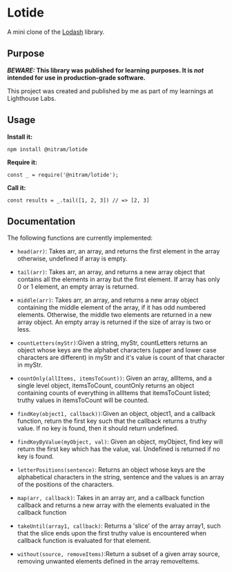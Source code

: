 # Lotide

A mini clone of the [Lodash](https://lodash.com) library.

## Purpose

**_BEWARE:_ This library was published for learning purposes. It is _not_ intended for use in production-grade software.**

This project was created and published by me as part of my learnings at Lighthouse Labs. 

## Usage

**Install it:**

`npm install @nitram/lotide`

**Require it:**

`const _ = require('@nitram/lotide');`

**Call it:**

`const results = _.tail([1, 2, 3]) // => [2, 3]`

## Documentation

The following functions are currently implemented:

* `head(arr)`: Takes arr, an array, and returns the first element in the array otherwise, undefined if array is empty.

* `tail(arr)`: Takes arr, an array,  and returns a new array object that contains all the elements in array but the first element. If array has only  0 or 1 element, an empty array is returned.

* `middle(arr)`: Takes arr, an array, and returns a new array object containing the middle element of the array, if it has odd numbered elements. Otherwise, the middle two elements are returned in a new array object. An empty array is returned if the size of array is two or less.

* `countLetters(myStr)`:Given a string, myStr, countLetters returns an object whose keys are the alphabet characters (upper and lower case characters are different) in myStr and it's value is count of that character in myStr.

* `countOnly(allItems, itemsToCount))`: Given an array, allItems, and a single level object, itemsToCount, countOnly returns an object containing counts of everything in allItems that itemsToCount listed; truthy values in itemsToCount will be counted.

* `findKey(object1, callback))`:Given an object, object1, and a callback function, return the first key such that the callback returns a truthy value. If no key is found, then it should return undefined. 

* `findKeyByValue(myObject, val)`: Given an object, myObject, find key will return the first key which has the value, val. Undefined is returned if no key is found.

* `letterPositions(sentence)`: Returns an object whose keys are the alphabetical characters in the string, sentence and the values is an array of the positions of the characters.

* `map(arr, callback)`: Takes in an array arr, and a callback function callback and returns a new array with the elements evaluated in the callback function

* `takeUntil(array1, callback)`: Returns a 'slice' of the array array1, such that the slice ends upon the first truthy value is encountered when callback function is evaluated for that element.

* `without(source, removeItems)`:Return a subset of a given array source, removing unwanted elements defined in the array removeItems. 


